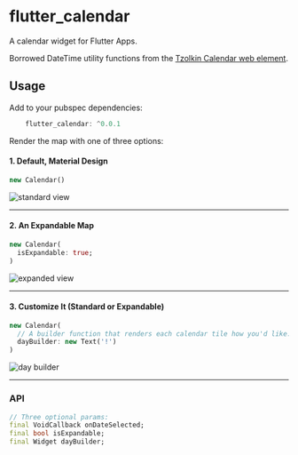 # flutter_calendar

A calendar widget for Flutter Apps.

Borrowed DateTime utility functions from the [Tzolkin Calendar web element](https://github.com/apptreesoftware/tzolkin).

## Usage

Add to your pubspec dependencies:
```dart
    flutter_calendar: ^0.0.1
```

Render the map with one of three options:

#### 1. Default, Material Design

```dart
new Calendar()
```

![standard view](http://res.cloudinary.com/ericwindmill/image/upload/c_scale,h_500/v1518649521/flutter_calendar_standard_lu6l9i.gif)

***

#### 2. An Expandable Map 

```dart
new Calendar(
  isExpandable: true;
)
```

![expanded view](http://res.cloudinary.com/ericwindmill/image/upload/c_scale,h_500/v1518649515/flutter_calendar_expanded_d6gi9n.gif)

***

#### 3. Customize It (Standard or Expandable)

```dart
new Calendar(
  // A builder function that renders each calendar tile how you'd like.
  dayBuilder: new Text('!')
)
```

![day builder](http://res.cloudinary.com/ericwindmill/image/upload/c_scale,h_500,w_231/v1518649516/Simulator_Screen_Shot_-_iPhone_X_-_2018-02-14_at_15.04.04_jtranm.png)

***

### API
```dart
// Three optional params:
final VoidCallback onDateSelected;
final bool isExpandable;
final Widget dayBuilder;
```
  